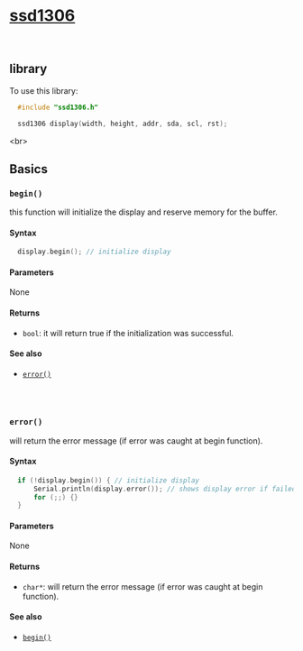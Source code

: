 # [ssd1306]()

<br/>

## library
To use this library:
```cpp
  #include "ssd1306.h"

  ssd1306 display(width, height, addr, sda, scl, rst);
```

<br\>

## Basics

### `begin()`

this function will initialize the display and reserve memory for the buffer.

#### Syntax
```c++
  display.begin(); // initialize display
```

#### Parameters
None

#### Returns
* `bool`: it will return true if the initialization was successful.

#### See also
* [`error()`](#error)

## 
<br/>

### `error()`

will return the error message (if error was caught at begin function).

#### Syntax
```c++
  if (!display.begin()) { // initialize display
      Serial.println(display.error()); // shows display error if failed
      for (;;) {}
  }
```

#### Parameters
None

#### Returns
* `char*`: will return the error message (if error was caught at begin function).

#### See also
* [`begin()`](#begin)
